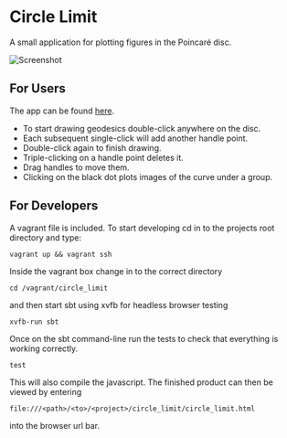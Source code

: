 Circle Limit
============

A small application for plotting figures in the Poincaré disc.

![Screenshot](https://raw.github.com/MrCurtis/CircleLimit/gh-pages/circle_limit_screenshot.png)

For Users
---------

The app can be found [here](http://mrcurtis.github.io/CircleLimit/).

* To start drawing geodesics double-click anywhere on the disc.
* Each subsequent single-click will add another handle point.
* Double-click again to finish drawing.
* Triple-clicking on a handle point deletes it.
* Drag handles to move them.
* Clicking on the black dot plots images of the curve under a group.

For Developers
---------------

A vagrant file is included. To start developing cd in to the projects root
directory and type:

    vagrant up && vagrant ssh

Inside the vagrant box change in to the correct directory

    cd /vagrant/circle_limit

and then start sbt using xvfb for headless browser testing

    xvfb-run sbt

Once on the sbt command-line run the tests to check that everything is working
correctly.

    test

This will also compile the javascript. The finished product can then be viewed
by entering

    file:///<path>/<to>/<project>/circle_limit/circle_limit.html

into the browser url bar.
